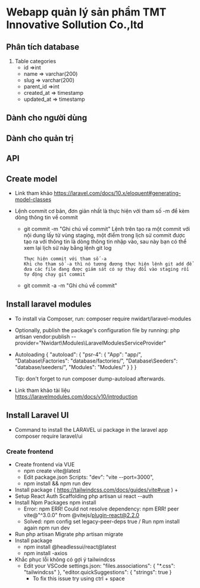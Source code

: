 # Webapp quản lý sản phẩm TMT Innovative Sollution Co.,ltd

## Phân tích database

1. Table categories
    - id =>int
    - name => varchar(200)
    - slug => varchar(200)
    - parent_id =>int
    - created_at => timestamp
    - updated_at => timestamp

## Dành cho người dùng

## Dành cho quản trị

## API

## Create model

- Link tham khảo <https://laravel.com/docs/10.x/eloquent#generating-model-classes>

- Lệnh commit cơ bản, đơn giản nhất là thực hiện với tham số -m để kèm dòng thông tin về commit

  - git commit -m "Ghi chú về commit"
        Lệnh trên tạo ra một commit với nội dung lấy từ vùng staging, một điểm trong lịch sử commit được tạo ra với thông tin là dòng thông tin nhập vào, sau này bạn có thể xem lại lịch sử này bằng lệnh git log

        Thực hiện commit với tham số -a
        Khi cho tham số -a thì nó tương đương thực hiện lệnh git add để đưa các file đang được giám sát có sự thay đổi vào staging rồi tự động chạy git commit

  - git commit -a -m "Ghi chú về commit"

## Install laravel modules

- To install via Composer, run: composer require nwidart/laravel-modules

- Optionally, publish the package's configuration file by running: php artisan vendor:publish --provider="Nwidart\Modules\LaravelModulesServiceProvider"

- Autoloading { "autoload": { "psr-4": { "App\": "app/", "Database\Factories\": "database/factories/", "Database\Seeders\": "database/seeders/", "Modules\": "Modules/" } } }

    Tip: don't forget to run composer dump-autoload afterwards.

- Link tham khảo tài liệu <https://laravelmodules.com/docs/v10/introduction>

## Install Laravel UI

- Command to install the LARAVEL ui package in the laravel app composer require laravel/ui

### Create frontend

- Create frontend via VUE
  - npm create vite@latest
  - Edit package.json Scripts: "dev": "vite --port=3000",
  - npm install && npm run dev
- Install package ( <https://tailwindcss.com/docs/guides/vite#vue> )
    +
- Setup React Auth Scaffolding php artisan ui react --auth
- Install Npm Packages npm install
  - Error: npm ERR! Could not resolve dependency: npm ERR! peer vite@"^3.0.0" from @vitejs/plugin-react@2.2.0
  - Solved: npm config     set legacy-peer-deps true / Run npm install again npm run dev
- Run php artisan Migrate php artisan migrate
- Install package
  - npm install @headlessui/react@latest
  - npm install -axios
- Khắc phục lỗi không có gợi ý tailwindcss 
  - Edit your VSCode settings.json:
        "files.associations": {
        "*.css": "tailwindcss"
        },
        "editor.quickSuggestions": {
        "strings": true
        }
    - To fix this issue try using ctrl + space
    